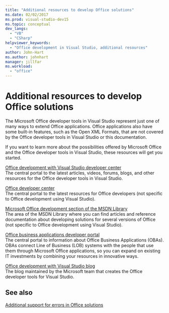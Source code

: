 ```yaml
---
title: "Additional resources to develop Office solutions"
ms.date: 02/02/2017
ms.prod: visual-studio-dev15
ms.topic: conceptual
dev_langs:
  - "VB"
  - "CSharp"
helpviewer_keywords:
  - "Office development in Visual Studio, additional resources"
author: John-Hart
ms.author: johnhart
manager: jillfar
ms.workload:
  - "office"
---
```

# Additional resources to develop Office solutions
  The Microsoft Office developer tools in Visual Studio represent just one of many ways to extend Office applications. Office applications also have some built-in features, such as the Open XML Formats, that are not covered by the Office developer tools in Visual Studio or this documentation.  

 If you want to learn more about the possibilities offered by Microsoft Office and the Office developer tools in Visual Studio, these resources will get you started.  

 [Office development with Visual Studio developer center](http://go.microsoft.com/fwlink/?LinkId=149752)  
 The central portal to the latest articles, videos, forums, blogs, and other resources for the Office developer tools in Visual Studio.  

 [Office developer center](http://go.microsoft.com/fwlink/?LinkId=83467)  
 The central portal to the latest resources for Office developers (not specific to Office development using Visual Studio).  

 [Microsoft Office development section of the MSDN Library](http://go.microsoft.com/fwlink/?LinkId=149870)  
 The area of the MSDN Library where you can find articles and reference documentation about developing solutions for several versions of Office (not specific to Office development using Visual Studio).  

 [Office business applications developer portal](http://go.microsoft.com/fwlink/?LinkId=99125)  
 The central portal to information about Office Business Applications (OBAs). OBAs connect Line of Business (LOB) systems with the people that use them through Microsoft Office applications, so you can expand on existing IT investments by combining your resources in innovative ways.  

 [Office development with Visual Studio blog](http://go.microsoft.com/fwlink/?LinkId=149748)  
 The blog maintained by the Microsoft team that creates the Office developer tools for Visual Studio.  

## See also  
 [Additional support for errors in Office solutions](../vsto/additional-support-for-errors-in-office-solutions.md)  
